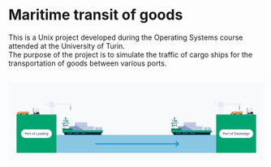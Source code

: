 # Maritime transit of goods
This is a Unix project developed during the Operating Systems course attended at the University of Turin. <br />
The purpose of the project is to simulate the traffic of cargo ships for the transportation of goods between various ports.
<br />
<br />
<p align="center">
<img src="port_to_port shipments.png" alt="Port to port image" width="1023">
</p>
